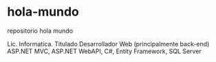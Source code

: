 # hola-mundo
repositorio hola mundo

Lic. Informatica.
Titulado
Desarrollador Web (principalmente back-end)
ASP.NET MVC, ASP.NET WebAPI, C#, Entity Framework, SQL Server
